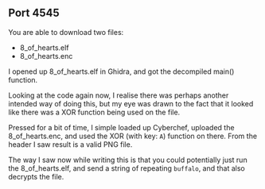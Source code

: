 ## Port 4545

You are able to download two files:
- 8_of_hearts.elf
- 8_of_hearts.enc

I opened up 8_of_hearts.elf in Ghidra, and got the decompiled main() function.  

Looking at the code again now, I realise there was perhaps another intended way of doing this, but my eye was drawn to the fact that it looked like there was a XOR function being used on the file.  

Pressed for a bit of time, I simple loaded up Cyberchef, uploaded the 8_of_hearts.enc, and used the XOR (with key: `A`) function on there.  From the header I saw result is a valid PNG file.  

The way I saw now while writing this is that you could potentially just run the 8_of_hearts.elf, and send a string of repeating `buffalo`, and that also decrypts the file.  
